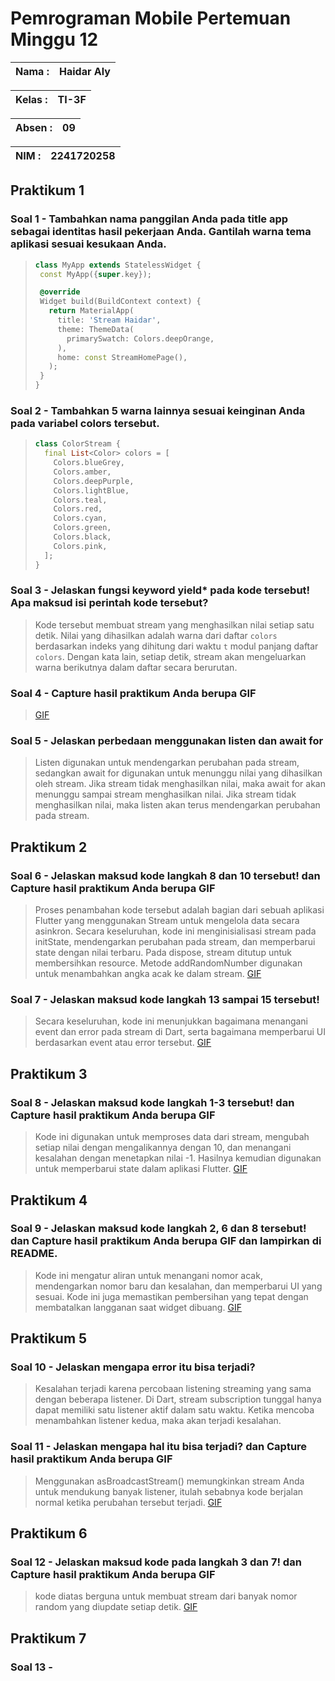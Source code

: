 # **Pemrograman Mobile Pertemuan Minggu 12**

| Nama  :   | Haidar Aly |
| :--------: | :-------: |

| Kelas :  | TI-3F    |
| :--------: | :-------: |

| Absen : |  09  |
| :--------: | :-------: |

| NIM   :  | 2241720258   |
| :--------: | :-------: |

## Praktikum 1

### Soal 1 - Tambahkan nama panggilan Anda pada title app sebagai identitas hasil pekerjaan Anda. Gantilah warna tema aplikasi sesuai kesukaan Anda.

> ```dart
> class MyApp extends StatelessWidget {
>  const MyApp({super.key});
>
>  @override
>  Widget build(BuildContext context) {
>    return MaterialApp(
>      title: 'Stream Haidar',
>      theme: ThemeData(
>        primarySwatch: Colors.deepOrange,
>      ),
>      home: const StreamHomePage(),
>    );
>  }
> }
> ```

### Soal 2 - Tambahkan 5 warna lainnya sesuai keinginan Anda pada variabel colors tersebut.
> ```dart
> class ColorStream {
>   final List<Color> colors = [
>     Colors.blueGrey,
>     Colors.amber,
>     Colors.deepPurple,
>     Colors.lightBlue,
>     Colors.teal,
>     Colors.red,
>     Colors.cyan,
>     Colors.green,
>     Colors.black,
>     Colors.pink,
>   ];
> }
> ```

### Soal 3 - Jelaskan fungsi keyword yield* pada kode tersebut! Apa maksud isi perintah kode tersebut?
> Kode tersebut membuat stream yang menghasilkan nilai setiap satu detik. Nilai yang dihasilkan adalah warna dari daftar `colors` berdasarkan indeks yang dihitung dari waktu `t` modul panjang daftar `colors`. Dengan kata lain, setiap detik, stream akan mengeluarkan warna berikutnya dalam daftar secara berurutan.

### Soal 4 - Capture hasil praktikum Anda berupa GIF
> [GIF](assets/01.gif)

### Soal 5 - Jelaskan perbedaan menggunakan listen dan await for
> Listen digunakan untuk mendengarkan perubahan pada stream, sedangkan await for digunakan untuk menunggu nilai yang dihasilkan oleh stream. Jika stream tidak menghasilkan nilai, maka await for akan menunggu sampai stream menghasilkan nilai. Jika stream tidak menghasilkan nilai, maka listen akan terus mendengarkan perubahan pada stream.

## Praktikum 2

### Soal 6 - Jelaskan maksud kode langkah 8 dan 10 tersebut! dan Capture hasil praktikum Anda berupa GIF
> Proses penambahan kode tersebut adalah bagian dari sebuah aplikasi Flutter yang menggunakan Stream untuk mengelola data secara asinkron. Secara keseluruhan, kode ini menginisialisasi stream pada initState, mendengarkan perubahan pada stream, dan memperbarui state dengan nilai terbaru. Pada dispose, stream ditutup untuk membersihkan resource. Metode addRandomNumber digunakan untuk menambahkan angka acak ke dalam stream.
> [GIF](assets/02.gif)

### Soal 7 - Jelaskan maksud kode langkah 13 sampai 15 tersebut!
> Secara keseluruhan, kode ini menunjukkan bagaimana menangani event dan error pada stream di Dart, serta bagaimana memperbarui UI berdasarkan event atau error tersebut.
> [GIF](assets/03.gif)

## Praktikum 3

### Soal 8 - Jelaskan maksud kode langkah 1-3 tersebut! dan Capture hasil praktikum Anda berupa GIF
> Kode ini digunakan untuk memproses data dari stream, mengubah setiap nilai dengan mengalikannya dengan 10, dan menangani kesalahan dengan menetapkan nilai -1. Hasilnya kemudian digunakan untuk memperbarui state dalam aplikasi Flutter.
> [GIF](assets/04.gif)

## Praktikum 4

### Soal 9 - Jelaskan maksud kode langkah 2, 6 dan 8 tersebut! dan Capture hasil praktikum Anda berupa GIF dan lampirkan di README.
> Kode ini mengatur aliran untuk menangani nomor acak, mendengarkan nomor baru dan kesalahan, dan memperbarui UI yang sesuai. Kode ini juga memastikan pembersihan yang tepat dengan membatalkan langganan saat widget dibuang.
> [GIF](assets/05.gif)

## Praktikum 5

### Soal 10 - Jelaskan mengapa error itu bisa terjadi?
> Kesalahan terjadi karena percobaan listening streaming yang sama dengan beberapa listener. Di Dart, stream subscription tunggal hanya dapat memiliki satu listener aktif dalam satu waktu. Ketika mencoba menambahkan listener kedua, maka akan terjadi kesalahan.

### Soal 11 - Jelaskan mengapa hal itu bisa terjadi? dan Capture hasil praktikum Anda berupa GIF
> Menggunakan asBroadcastStream() memungkinkan stream Anda untuk mendukung banyak listener, itulah sebabnya kode berjalan normal ketika perubahan tersebut terjadi.
> [GIF](assets/06.gif)

## Praktikum 6

### Soal 12 - Jelaskan maksud kode pada langkah 3 dan 7! dan Capture hasil praktikum Anda berupa GIF
> kode diatas berguna untuk membuat stream dari banyak nomor random yang diupdate setiap detik.
> [GIF](assets/07.gif)

## Praktikum 7

### Soal 13 - 